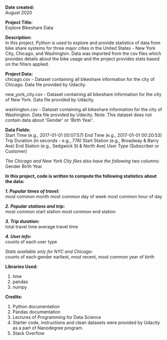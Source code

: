 **Date created:**\
August 2020

**Project Title:**\
Explore Bikeshare Data

**Description:**\
In this project, Python is used to explore and provide statistics of data from bike share systems for three major cities in the United States - New York City, Chicago, and Washington. Data was imported from the csv files which provides details about the bike usage and the project provides stats based on the filters applied.

**Project Data:**\
chicago.csv - Dataset containing all bikeshare information for the city of Chicago. Data file provided by Udacity.

new_york_city.csv - Dataset containing all bikeshare information for the city of New York. Data file provided by Udacity.

washington.csv - Dataset containing all bikeshare information for the city of Washington. Data file provided by Udacity.
Note: This dataset does not contain data about 'Gender' or 'Birth Year'.

**Data Fields:**\
Start Time (e.g., 2017-01-01 00:07:57)
End Time (e.g., 2017-01-01 00:20:53)
Trip Duration (in seconds - e.g., 776)
Start Station (e.g., Broadway & Barry Ave)
End Station (e.g., Sedgwick St & North Ave)
User Type (Subscriber or Customer)

_The Chicago and New York City files also have the following two columns:_
Gender
Birth Year

**In this project, code is written to compute the following statistics about the data:**

**_1. Popular times of travel:_**\
most common month
most common day of week
most common hour of day

**_2. Popular stations and trip:_**\
most common start station
most common end station

**_3. Trip duration:_**\
total travel time
average travel time

**_4. User info:_**\
counts of each user type

_Stats available only for NYC and Chicago:_\
counts of each gender
earliest, most recent, most common year of birth

**Libraries Used:**
1. time
2. pandas
3. numpy

**Credits:**
1. Python documentation
2. Pandas documentation
3. Lectures of Programming for Data Science
4. Starter code, instructions and clean datasets were provided by Udacity as a part of Nanodegree program.
5. Stack Overflow
